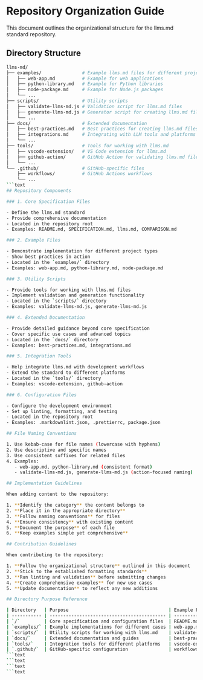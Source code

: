 # Repository Organization Guide

This document outlines the organizational structure for the llms.md standard repository.

## Directory Structure

```````bash
llms-md/
├── examples/               # Example llms.md files for different project types
│   ├── web-app.md          # Example for web applications
│   ├── python-library.md   # Example for Python libraries
│   ├── node-package.md     # Example for Node.js packages
│   └── ...
├── scripts/                # Utility scripts
│   ├── validate-llms-md.js # Validation script for llms.md files
│   ├── generate-llms-md.js # Generator script for creating llms.md files
│   └── ...
├── docs/                   # Extended documentation
│   ├── best-practices.md   # Best practices for creating llms.md files
│   ├── integrations.md     # Integrating with LLM tools and platforms
│   └── ...
├── tools/                  # Tools for working with llms.md
│   ├── vscode-extension/   # VS Code extension for llms.md
│   ├── github-action/      # GitHub Action for validating llms.md files
│   └── ...
└── .github/                # GitHub-specific files
    ├── workflows/          # GitHub Actions workflows
    └── ...
```text
## Repository Components

### 1. Core Specification Files

- Define the llms.md standard
- Provide comprehensive documentation
- Located in the repository root
- Examples: README.md, SPECIFICATION.md, llms.md, COMPARISON.md

### 2. Example Files

- Demonstrate implementation for different project types
- Show best practices in action
- Located in the `examples/` directory
- Examples: web-app.md, python-library.md, node-package.md

### 3. Utility Scripts

- Provide tools for working with llms.md files
- Implement validation and generation functionality
- Located in the `scripts/` directory
- Examples: validate-llms-md.js, generate-llms-md.js

### 4. Extended Documentation

- Provide detailed guidance beyond core specification
- Cover specific use cases and advanced topics
- Located in the `docs/` directory
- Examples: best-practices.md, integrations.md

### 5. Integration Tools

- Help integrate llms.md with development workflows
- Extend the standard to different platforms
- Located in the `tools/` directory
- Examples: vscode-extension, github-action

### 6. Configuration Files

- Configure the development environment
- Set up linting, formatting, and testing
- Located in the repository root
- Examples: .markdownlint.json, .prettierrc, package.json

## File Naming Conventions

1. Use kebab-case for file names (lowercase with hyphens)
2. Use descriptive and specific names
3. Use consistent suffixes for related files
4. Examples:
   - web-app.md, python-library.md (consistent format)
   - validate-llms-md.js, generate-llms-md.js (action-focused naming)

## Implementation Guidelines

When adding content to the repository:

1. **Identify the category** the content belongs to
2. **Place it in the appropriate directory**
3. **Follow naming conventions** for files
4. **Ensure consistency** with existing content
5. **Document the purpose** of each file
6. **Keep examples simple yet comprehensive**

## Contribution Guidelines

When contributing to the repository:

1. **Follow the organizational structure** outlined in this document
2. **Stick to the established formatting standards**
3. **Run linting and validation** before submitting changes
4. **Create comprehensive examples** for new use cases
5. **Update documentation** to reflect any new additions

## Directory Purpose Reference

| Directory   | Purpose                                     | Example Files                      |
| ----------- | ------------------------------------------- | ---------------------------------- |
| `/`         | Core specification and configuration files  | README.md, SPECIFICATION.md        |
| `examples/` | Example implementations for different cases | web-app.md, python-library.md      |
| `scripts/`  | Utility scripts for working with llms.md    | validate-llms-md.js                |
| `docs/`     | Extended documentation and guides           | best-practices.md, integrations.md |
| `tools/`    | Integration tools for different platforms   | vscode-extension/, github-action/  |
| `.github/`  | GitHub-specific configuration               | workflows/markdown-validation.yml  |
```text
```text
```text
```text
```````

